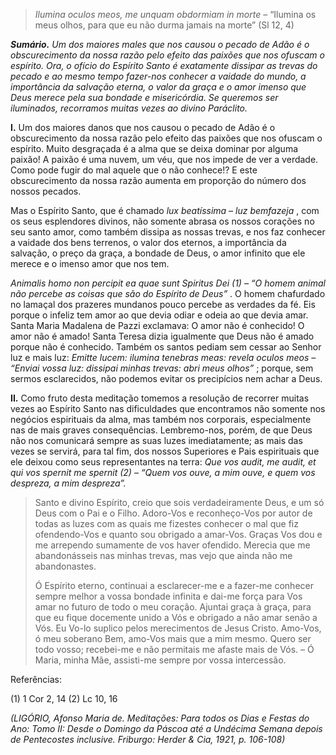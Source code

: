 > *Ilumina oculos meos, me unquam obdormiam in morte* – “Ilumina os meus olhos, para que eu não durma jamais na morte” (Sl 12, 4)

***Sumário.** Um dos maiores males que nos causou o pecado de Adão é o obscurecimento da nossa razão pelo efeito das paixões que nos ofuscam o espírito. Ora, o ofício do Espírito Santo é exatamente dissipar as trevas do pecado e ao mesmo tempo fazer-nos conhecer a vaidade do mundo, a importância da salvação eterna, o valor da graça e o amor imenso que Deus merece pela sua bondade e misericórdia. Se queremos ser iluminados, recorramos muitas vezes ao divino Paráclito.*

**I.** Um dos maiores danos que nos causou o pecado de Adão é o obscurecimento da nossa razão pelo efeito das paixões que nos ofuscam o espírito. Muito desgraçada é a alma que se deixa dominar por alguma paixão! A paixão é uma nuvem, um véu, que nos impede de ver a verdade. Como pode fugir do mal aquele que o não conhece!? E este obscurecimento da nossa razão aumenta em proporção do número dos nossos pecados.

Mas o Espírito Santo, que é chamado *lux beatíssima – luz bemfazeja* , com os seus esplendores divinos, não somente abrasa os nossos corações no seu santo amor, como também dissipa as nossas trevas, e nos faz conhecer a vaidade dos bens terrenos, o valor dos eternos, a importância da salvação, o preço da graça, a bondade de Deus, o amor infinito que ele merece e o imenso amor que nos tem.

*Animalis homo non percipit ea quae sunt Spiritus Dei (1) – “O homem animal não percebe as coisas que são do Espírito de Deus”* . O homem chafurdado no lamaçal dos prazeres mundanos pouco percebe as verdades da fé. Eis porque o infeliz tem amor ao que devia odiar e odeia ao que devia amar. Santa Maria Madalena de Pazzi exclamava: O amor não é conhecido! O amor não é amado! Santa Teresa dizia igualmente que Deus não é amado porque não é conhecido. Também os santos pediam sem cessar ao Senhor luz e mais luz: *Emitte lucem: ilumina tenebras meas: revela oculos meos – “Enviai vossa luz: dissipai minhas trevas: abri meus olhos”* ; porque, sem sermos esclarecidos, não podemos evitar os precipícios nem achar a Deus.

**II.** Como fruto desta meditação tomemos a resolução de recorrer muitas vezes ao Espírito Santo nas dificuldades que encontramos não somente nos negócios espirituais da alma, mas também nos corporais, especialmente nas de mais graves consequências. Lembremo-nos, porém, de que Deus não nos comunicará sempre as suas luzes imediatamente; as mais das vezes se servirá, para tal fim, dos nossos Superiores e Pais espirituais que ele deixou como seus representantes na terra: *Que vos audit, me audit, et qui vos spernit me spernit (2) – “Quem vos ouve, a mim ouve, e quem vos despreza, a mim despreza”.*

> Santo e divino Espírito, creio que sois verdadeiramente Deus, e um só Deus com o Pai e o Filho. Adoro-Vos e reconheço-Vos por autor de todas as luzes com as quais me fizestes conhecer o mal que fiz ofendendo-Vos e quanto sou obrigado a amar-Vos. Graças Vos dou e me arrependo sumamente de vos haver ofendido. Merecia que me abandonásseis nas minhas trevas, mas vejo que ainda não me abandonastes.
>
> Ó Espírito eterno, continuai a esclarecer-me e a fazer-me conhecer sempre melhor a vossa bondade infinita e dai-me força para Vos amar no futuro de todo o meu coração. Ajuntai graça à graça, para que eu fique docemente unido a Vós e obrigado a não amar senão a Vós. Eu Vo-lo suplico pelos merecimentos de Jesus Cristo. Amo-Vos, ó meu soberano Bem, amo-Vos mais que a mim mesmo. Quero ser todo vosso; recebei-me e não permitais me afaste mais de Vós. – Ó Maria, minha Mãe, assisti-me sempre por vossa intercessão.

Referências:

\(1\) 1 Cor 2, 14 (2) Lc 10, 16

*(LIGÓRIO, Afonso Maria de. Meditações: Para todos os Dias e Festas do Ano: Tomo II: Desde o Domingo da Páscoa até a Undécima Semana depois de Pentecostes inclusive. Friburgo: Herder & Cia, 1921, p. 106-108)*
